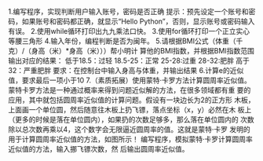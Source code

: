 1.编写程序，实现判断用户输入账号，密码是否正确
提示：预先设定一个账号和密码，如果账号和密码都正确，就显示“Hello Python”，否则，显示账号或密码输入有误。
2.使用while循环打印出九九乘法口快。
3.使用for循环打印一个正立实心等腰三角形
4.输入年份，编程判断是否为闽年。
5.请根据BMI公式（体重（千克）/（身高（米）*身高（米）））帮小明计
算他的BMI指数，并根据BMI指数范围输出对应的结果：
低于18.5：过轻
18.5-25：正常
25-28:过重
28-32:肥胖
高于32：严重肥胖
要求：在控制台中输入身高与体重，并输出结果
6.计算e的近似值，要求最后一项小于10
7.（素质拓展）使用蒙特·卡罗方法计算圆周率近似值。
蒙特卡罗方法是一种通过概率来得到问题近似解的方法，在很多领域都有重
要的应用，其中就包括圆周率近似值的计算问题。假设有一块边长为2的正方形
木板，上面画一个单位圆，然后随意往木板上扔飞镖，落点坐标（x，y）必然在木
板上（更多的时候是落在单位圆内），如果扔的次数足够多，那么落在单位圆内的
次数除以总次数再乘以4，这个数字会无限逼近圆周率的值。这就是蒙特·卡罗
发明的用于计算圆周率近似值的方法，如图所示！
编写程序，模拟蒙特·卡罗计算圆周率近似值的方法，输入挪飞镖次数，然
后输出圆周率近似值。